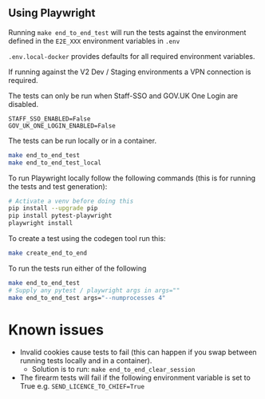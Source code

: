Using Playwright
----------------

Running `make end_to_end_test` will run the tests against the environment defined in the `E2E_XXX` environment variables in `.env`

`.env.local-docker` provides defaults for all required environment variables.

If running against the V2 Dev / Staging environments a VPN connection is required.

The tests can only be run when Staff-SSO and GOV.UK One Login are disabled.

```dotenv
STAFF_SSO_ENABLED=False
GOV_UK_ONE_LOGIN_ENABLED=False
```

The tests can be run locally or in a container.
```bash
make end_to_end_test
make end_to_end_test_local
```

To run Playwright locally follow the following commands (this is for running the tests and test generation):
```bash
# Activate a venv before doing this
pip install --upgrade pip
pip install pytest-playwright
playwright install
```

To create a test using the codegen tool run this:
```bash
make create_end_to_end
```

To run the tests run either of the following
```bash
make end_to_end_test
# Supply any pytest / playwright args in args=""
make end_to_end_test args="--numprocesses 4"
```

Known issues
=============
- Invalid cookies cause tests to fail (this can happen if you swap between running tests locally and in a container).
  - Solution is to run: `make end_to_end_clear_session`
- The firearm tests will fail if the following environment variable is set to True e.g. `SEND_LICENCE_TO_CHIEF=True`